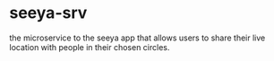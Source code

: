 # seeya-srv
the microservice to the seeya app that allows users to share their live location with people in their chosen circles.
